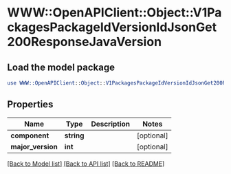 # WWW::OpenAPIClient::Object::V1PackagesPackageIdVersionIdJsonGet200ResponseJavaVersion

## Load the model package
```perl
use WWW::OpenAPIClient::Object::V1PackagesPackageIdVersionIdJsonGet200ResponseJavaVersion;
```

## Properties
Name | Type | Description | Notes
------------ | ------------- | ------------- | -------------
**component** | **string** |  | [optional] 
**major_version** | **int** |  | [optional] 

[[Back to Model list]](../README.md#documentation-for-models) [[Back to API list]](../README.md#documentation-for-api-endpoints) [[Back to README]](../README.md)


